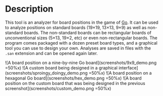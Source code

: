 
# Description

This tool is an analyzer for board positions in the game of [Go](https://en.wikipedia.org/wiki/Go_(game)). It can be used to analyze positions on standard boards (19×19, 13×13, 9×9) as well as non-standard boards. The non-standard boards can be rectangular boards of unconventional sizes (5×13, 19×2, etc) or even non-rectangular boards. The program comes packaged with a dozen preset board types, and a graphical tool you can use to design your own. Analyses are saved in files with the `.san` extension and can be opened again later.

![A board position on a nine-by-nine Go board](screenshots/9x9_demo.png =50%x)  ![A custom board being designed in a graphical interface](screenshots/sproingy_doingy_demo.png =50%x)
![A board position on a hexagonal Go board](screenshots/hex_demo.png =50%x)  ![A board position on the custom board that was being designed in the previous screenshot](screenshots/custom_demo.png =50%x)

